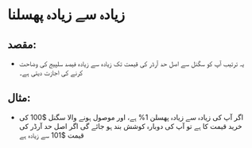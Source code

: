 # **زیادہ سے زیادہ پھسلنا**

## مقصد: 

- یہ ترتیب آپ کو سگنل سے اصل حد آرڈر کی قیمت تک زیادہ سے زیادہ فیصد سلپیج کی وضاحت کرنے کی اجازت دیتی ہے۔

## مثال:

- اگر آپ کی زیادہ سے زیادہ پھسلن 1% ہے، اور موصول ہونے والا سگنل $100 کی خرید قیمت کا ہے تو آپ کی دوبارہ کوشش بند ہو جائے گی اگر اصل حد آرڈر کی قیمت $101 سے زیادہ ہے 

